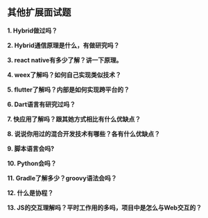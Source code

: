 ## 其他扩展面试题

**1. Hybrid做过吗？**

**2. Hybrid通信原理是什么，有做研究吗？**

**3. react native有多少了解？讲一下原理。**

**4. weex了解吗？如何自己实现类似技术？**

**5. flutter了解吗？内部是如何实现跨平台的？**

**6. Dart语言有研究过吗？**

**7. 快应用了解吗？跟其她方式相比有什么优缺点？**

**8. 说说你用过的混合开发技术有哪些？各有什么优缺点？**

**9. 脚本语言会吗?**

**10. Python会吗？**

**11. Gradle了解多少？groovy语法会吗？**

**12. 什么是协程？**

**13. JS的交互理解吗？平时工作用的多吗，项目中是怎么与Web交互的？**
